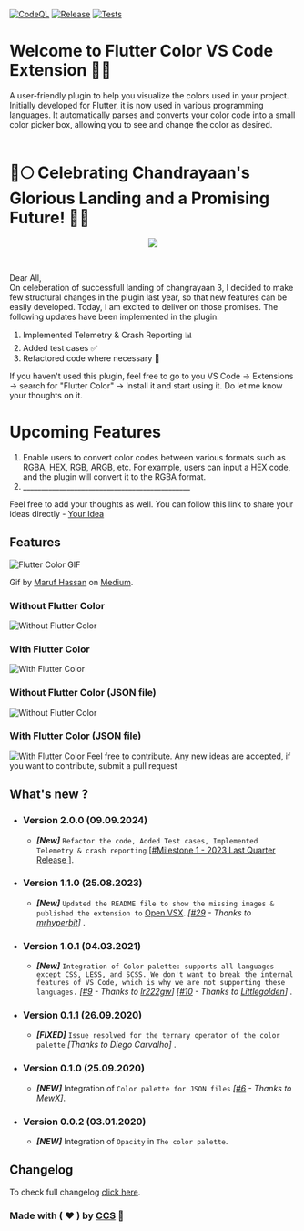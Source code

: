 [![CodeQL](https://github.com/neodisk17/vscode-ext-flutter-color-viewer/actions/workflows/github-code-scanning/codeql/badge.svg?branch=master)](https://github.com/neodisk17/vscode-ext-flutter-color-viewer/actions/workflows/github-code-scanning/codeql)
[![Release](https://github.com/neodisk17/vscode-ext-flutter-color-viewer/actions/workflows/main.yml/badge.svg?branch=master)](https://github.com/neodisk17/vscode-ext-flutter-color-viewer/actions/workflows/main.yml)
[![Tests](https://github.com/neodisk17/vscode-ext-flutter-color-viewer/actions/workflows/test.yml/badge.svg)](https://github.com/neodisk17/vscode-ext-flutter-color-viewer/actions/workflows/test.yml)

# Welcome to Flutter Color VS Code Extension 🎨✨

A user-friendly plugin to help you visualize the colors used in your project. Initially developed for Flutter, it is now used in various programming languages. It automatically parses and converts your color code into a small color picker box, allowing you to see and change the color as desired.
<br/>
<br/>

# 🚀🌕 Celebrating Chandrayaan's Glorious Landing and a Promising Future! 🌌✨

<p align="center">
  <img src="https://flutter-color.s3.ap-south-1.amazonaws.com/vikram-lander.webp">
</p>

<br/>

Dear All,<br/>
On celeberation of successfull landing of changrayaan 3, I decided to make few structural changes in the plugin last year, so that new features can be easily developed. Today, I am excited to deliver on those promises. The following updates have been implemented in the plugin:

1. Implemented Telemetry & Crash Reporting 📊
2. Added test cases ✅
3. Refactored code where necessary 🔧

If you haven't used this plugin, feel free to go to you VS Code -> Extensions -> search for "Flutter Color" -> Install it and start using it. Do let me know your thoughts on it.

# Upcoming Features

1. Enable users to convert color codes between various formats such as RGBA, HEX, RGB, ARGB, etc. For example, users can input a HEX code, and the plugin will convert it to the RGBA format.
2. \______________________________________________

Feel free to add your thoughts as well. You can follow this link to share your ideas directly - [Your Idea](https://github.com/neodisk17/vscode-ext-flutter-color-viewer/issues/new?assignees=&labels=enhancement&projects=&template=feature_request.md&title=)

## Features

![Flutter Color GIF](https://flutter-color.s3.ap-south-1.amazonaws.com/flutter-color.gif)

Gif by [Maruf Hassan](https://medium.com/@maruf.hassan) on [Medium](https://medium.com/@maruf.hassan/the-ultimate-vs-code-extensions-for-working-with-flutter-8e75232e6f98).

### Without Flutter Color

![Without Flutter Color](https://flutter-color.s3.ap-south-1.amazonaws.com/without-plugin.jpg)

### With Flutter Color

![With Flutter Color](https://flutter-color.s3.ap-south-1.amazonaws.com/with-plugin.jpg)

### Without Flutter Color (JSON file)

![Without Flutter Color](https://flutter-color.s3.ap-south-1.amazonaws.com/without-plugin-json.jpg)

### With Flutter Color (JSON file)

![With Flutter Color](https://flutter-color.s3.ap-south-1.amazonaws.com/with-plugin-json.jpg)
Feel free to contribute. Any new ideas are accepted, if you want to contribute, submit a pull request

## What's new ?

- ### Version 2.0.0 (09.09.2024)

  - **_[New]_** `Refactor the code, Added Test cases, Implemented Telemetry & crash reporting` [[#Milestone 1 - 2023 Last Quarter Release
    ](https://github.com/neodisk17/vscode-ext-flutter-color-viewer/milestone/1)].

- ### Version 1.1.0 (25.08.2023)

  - **_[New]_** `Updated the README file to show the missing images & published the extension to` [Open VSX](https://open-vsx.org/extension/circlecodesolution/ccs-flutter-color). _[[#29](https://github.com/neodisk17/vscode-ext-flutter-color-viewer/issues/29) - Thanks to [mrhyperbit](https://github.com/mrhyperbit)]_ .

- ### Version 1.0.1 (04.03.2021)

  - **_[New]_** `Integration of Color palette: supports all languages except CSS, LESS, and SCSS. We don't want to break the internal features of VS Code, which is why we are not supporting these languages.` _[[#9](https://github.com/circlecodesolution/vscode-ext-flutter-color-viewer/issues/9) - Thanks to [lr222gw](https://github.com/lr222gw)]_ _[[#10](https://github.com/circlecodesolution/vscode-ext-flutter-color-viewer/issues/10) - Thanks to [Littlegolden](https://github.com/Littlegolden)]_ .

- ### Version 0.1.1 (26.09.2020)

  - **_[FIXED]_** `Issue resolved for the ternary operator of the color palette` _[Thanks to Diego Carvalho]_ .

- ### Version 0.1.0 (25.09.2020)

  - **_[NEW]_** Integration of `Color palette for JSON files` _[[#6](https://github.com/circlecodesolution/vscode-ext-flutter-color-viewer/issues/6) - Thanks to [MewX](https://github.com/MewX)]_.

- ### Version 0.0.2 (03.01.2020)
  - **_[NEW]_** Integration of `Opacity` in `The color palette`.

## Changelog

To check full changelog [click here](CHANGELOG.md).

### Made with ( ❤ ) by [CCS](http://circle.codesolution.in) 🌟
